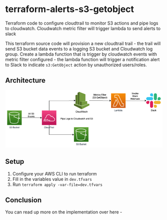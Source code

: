 # terraform-alerts-s3-getobject
Terraform code to configure cloudtrail to monitor S3 actions and pipe logs to cloudwatch. Cloudwatch metric filter will trigger lambda to send alerts to slack

This terraform source code will provision a new cloudtrail trail - the trail will send S3 bucket data events to a 
logging S3 bucket and Cloudwatch log group. Create a lambda function that is trigger by cloudwatch events with 
metric filter configured - the lambda function will trigger a notification alert to Slack to indicate `s3:GetObject` 
action by unauthorized users/roles. 

## Architecture 
![architecture](./images/S3-get-object-notification.png)

## Setup
1. Configure your AWS CLI to run terraform
2. Fill in the variables value in `dev.tfvars`
3. Run `terraform apply -var-file=dev.tfvars`

## Conclusion
You can read up more on the implementation over here - 